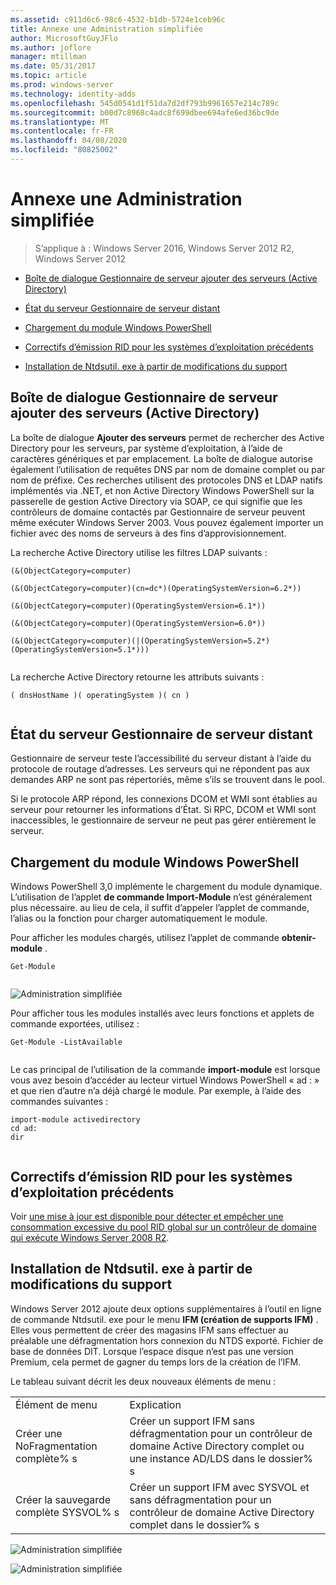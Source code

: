 ```yaml
---
ms.assetid: c911d6c6-98c6-4532-b1db-5724e1ceb96c
title: Annexe une Administration simplifiée
author: MicrosoftGuyJFlo
ms.author: joflore
manager: mtillman
ms.date: 05/31/2017
ms.topic: article
ms.prod: windows-server
ms.technology: identity-adds
ms.openlocfilehash: 545d0541d1f51da7d2df793b9961657e214c789c
ms.sourcegitcommit: b00d7c8968c4adc8f699dbee694afe6ed36bc9de
ms.translationtype: MT
ms.contentlocale: fr-FR
ms.lasthandoff: 04/08/2020
ms.locfileid: "80825002"
---
```

# <a name="simplified-administration-appendix"></a>Annexe une Administration simplifiée

>S’applique à : Windows Server 2016, Windows Server 2012 R2, Windows Server 2012

  
-   [Boîte de dialogue Gestionnaire de serveur ajouter des serveurs (Active Directory)](../../ad-ds/deploy/Simplified-Administration-Appendix.md#BKMK_AddServers)  
  
-   [État du serveur Gestionnaire de serveur distant](../../ad-ds/deploy/Simplified-Administration-Appendix.md#BKMK_ServerMgrStatus)  
  
-   [Chargement du module Windows PowerShell](../../ad-ds/deploy/Simplified-Administration-Appendix.md#BKMK_PSLoadModule)  
  
-   [Correctifs d’émission RID pour les systèmes d’exploitation précédents](../../ad-ds/deploy/Simplified-Administration-Appendix.md#BKMK_Rid)  
  
-   [Installation de Ntdsutil. exe à partir de modifications du support](../../ad-ds/deploy/Simplified-Administration-Appendix.md#BKMK_IFM)  
  
## <a name="server-manager-add-servers-dialog-active-directory"></a><a name="BKMK_AddServers"></a>Boîte de dialogue Gestionnaire de serveur ajouter des serveurs (Active Directory)  

La boîte de dialogue **Ajouter des serveurs** permet de rechercher des Active Directory pour les serveurs, par système d’exploitation, à l’aide de caractères génériques et par emplacement. La boîte de dialogue autorise également l’utilisation de requêtes DNS par nom de domaine complet ou par nom de préfixe. Ces recherches utilisent des protocoles DNS et LDAP natifs implémentés via .NET, et non Active Directory Windows PowerShell sur la passerelle de gestion Active Directory via SOAP, ce qui signifie que les contrôleurs de domaine contactés par Gestionnaire de serveur peuvent même exécuter Windows Server 2003. Vous pouvez également importer un fichier avec des noms de serveurs à des fins d’approvisionnement.  
  
La recherche Active Directory utilise les filtres LDAP suivants :  
  
```  
(&(ObjectCategory=computer)  
  
(&(ObjectCategory=computer)(cn=dc*)(OperatingSystemVersion=6.2*))  
  
(&(ObjectCategory=computer)(OperatingSystemVersion=6.1*))  
  
(&(ObjectCategory=computer)(OperatingSystemVersion=6.0*))  
  
(&(ObjectCategory=computer)(|(OperatingSystemVersion=5.2*)(OperatingSystemVersion=5.1*)))  
  
```  
  
La recherche Active Directory retourne les attributs suivants :  
  
```  
( dnsHostName )( operatingSystem )( cn )  
  
```  
  
## <a name="server-manager-remote-server-status"></a><a name="BKMK_ServerMgrStatus"></a>État du serveur Gestionnaire de serveur distant  
Gestionnaire de serveur teste l’accessibilité du serveur distant à l’aide du protocole de routage d’adresses. Les serveurs qui ne répondent pas aux demandes ARP ne sont pas répertoriés, même s’ils se trouvent dans le pool.  
  
Si le protocole ARP répond, les connexions DCOM et WMI sont établies au serveur pour retourner les informations d’État. Si RPC, DCOM et WMI sont inaccessibles, le gestionnaire de serveur ne peut pas gérer entièrement le serveur.  
  
## <a name="windows-powershell-module-loading"></a><a name="BKMK_PSLoadModule"></a>Chargement du module Windows PowerShell  
Windows PowerShell 3,0 implémente le chargement du module dynamique. L’utilisation de l’applet **de commande Import-Module** n’est généralement plus nécessaire. au lieu de cela, il suffit d’appeler l’applet de commande, l’alias ou la fonction pour charger automatiquement le module.  
  
Pour afficher les modules chargés, utilisez l’applet de commande **obtenir-module** .  
  
```  
Get-Module  
  
```  
  
![Administration simplifiée](media/Simplified-Administration-Appendix/ADDS_PSGetModule.gif)  
  
Pour afficher tous les modules installés avec leurs fonctions et applets de commande exportées, utilisez :  
  
```  
Get-Module -ListAvailable  
  
```  
  
Le cas principal de l’utilisation de la commande **import-module** est lorsque vous avez besoin d’accéder au lecteur virtuel Windows PowerShell « ad : » et que rien d’autre n’a déjà chargé le module. Par exemple, à l’aide des commandes suivantes :  
  
```  
import-module activedirectory  
cd ad:  
dir  
  
```  
  
## <a name="rid-issuance-hotfixes-for-previous-operating-systems"></a><a name="BKMK_Rid"></a>Correctifs d’émission RID pour les systèmes d’exploitation précédents  
Voir [une mise à jour est disponible pour détecter et empêcher une consommation excessive du pool RID global sur un contrôleur de domaine qui exécute Windows Server 2008 R2](https://support.microsoft.com/kb/2618669).  
  
## <a name="ntdsutilexe-install-from-media-changes"></a><a name="BKMK_IFM"></a>Installation de Ntdsutil. exe à partir de modifications du support  
Windows Server 2012 ajoute deux options supplémentaires à l’outil en ligne de commande Ntdsutil. exe pour le menu **IFM (création de supports IFM)** . Elles vous permettent de créer des magasins IFM sans effectuer au préalable une défragmentation hors connexion du NTDS exporté. Fichier de base de données DIT. Lorsque l’espace disque n’est pas une version Premium, cela permet de gagner du temps lors de la création de l’IFM.  
  
Le tableau suivant décrit les deux nouveaux éléments de menu :  
  
|||  
|-|-|  
|Élément de menu|Explication|  
|Créer une NoFragmentation complète% s|Créer un support IFM sans défragmentation pour un contrôleur de domaine Active Directory complet ou une instance AD/LDS dans le dossier% s|  
|Créer la sauvegarde complète SYSVOL% s|Créer un support IFM avec SYSVOL et sans défragmentation pour un contrôleur de domaine Active Directory complet dans le dossier% s|  
  
![Administration simplifiée](media/Simplified-Administration-Appendix/ADDS_PSIFM.png)  
  
![Administration simplifiée](media/Simplified-Administration-Appendix/ADDS_PSIFMComplete.gif)  
  


